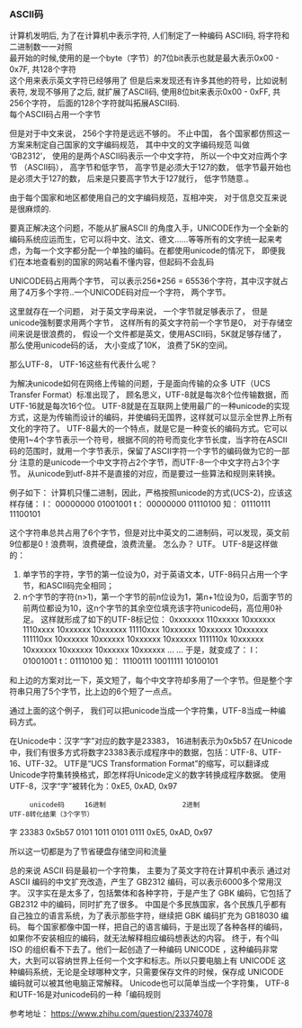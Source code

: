 ### ASCII码
<p>
计算机发明后, 为了在计算机中表示字符, 人们制定了一种编码 ASCII码, 将字符和二进制数一一对照 <br>
最开始的时候,使用的是一个byte（字节）的7位bit表示也就是最大表示0x00 - 0x7F, 共128个字符 <br>
这个用来表示英文字符已经够用了
但是后来发现还有许多其他的符号，比如说制表符, 发现不够用了之后, 就扩展了ASCII码, 使用8位bit来表示0x00 - 0xFF, 共256个字符， 后面的128个字符就叫拓展ASCII码. <br>
每个ASCII码占用一个字节

但是对于中文来说， 256个字符是远远不够的。
不止中国， 各个国家都仿照这一方案来制定自己国家的文字编码规范， 其中中文的文字编码规范
叫做 ‘GB2312’， 使用的是两个ASCII码表示一个中文字符， 所以一个中文对应两个字节 （ASCII码），
高字节和低字节， 高字节是必须大于127的数， 低字节最开始也是必须大于127的数， 后来是只要高字节大于127就行， 低字节随意.。

由于每个国家和地区都使用自己的文字编码规范，互相冲突， 对于信息交互来说是很麻烦的.

要真正解决这个问题，不能从扩展ASCII 的角度入手，UNICODE作为一个全新的编码系统应运而生，它可以将中文、法文、德文……等等所有的文字统一起来考虑，为每一个文字都分配一个单独的编码。在都使用unicode的情况下，  即便我们在本地查看别的国家的网站看不懂内容，但起码不会乱码

UNICODE码占用两个字节， 可以表示256*256 = 65536个字符，其中汉字就占用了4万多个字符..一个UNICODE码对应一个字符， 两个字节。

这里就存在一个问题， 对于英文字母来说， 一个字节就足够表示了， 但是unicode强制要求用两个字节， 这样所有的英文字符前一个字节是0， 对于存储空间来说是很浪费的， 
假设一个文件都是英文，使用ASCII码，5K就足够存储了， 那么使用unicode码的话， 大小变成了10K， 浪费了5K的空间。

那么UTF-8， UTF-16这些有代表什么呢？

为解决unicode如何在网络上传输的问题，于是面向传输的众多 UTF（UCS Transfer Format）标准出现了，
顾名思义，UTF-8就是每次8个位传输数据，而UTF-16就是每次16个位。
UTF-8就是在互联网上使用最广的一种unicode的实现方式，这是为传输而设计的编码，并使编码无国界，这样就可以显示全世界上所有文化的字符了。
UTF-8最大的一个特点，就是它是一种变长的编码方式。它可以使用1~4个字节表示一个符号，根据不同的符号而变化字节长度，当字符在ASCII码的范围时，就用一个字节表示，保留了ASCII字符一个字节的编码做为它的一部分
注意的是unicode一个中文字符占2个字节，而UTF-8一个中文字符占3个字节。
从unicode到utf-8并不是直接的对应，而是要过一些算法和规则来转换。

例子如下：
计算机只懂二进制，因此，严格按照unicode的方式(UCS-2)，应该这样存储：
I： 00000000 01001001
t： 00000000 01110100
知： 01110111 11100101

这个字符串总共占用了6个字节，但是对比中英文的二进制码，可以发现，英文前9位都是0！浪费啊，浪费硬盘，浪费流量。
怎么办？
UTF。
UTF-8是这样做的：
1. 单字节的字符，字节的第一位设为0，对于英语文本，UTF-8码只占用一个字节，和ASCII码完全相同；
2. n个字节的字符(n>1)，第一个字节的前n位设为1，第n+1位设为0，后面字节的前两位都设为10，这n个字节的其余空位填充该字符unicode码，高位用0补足。
这样就形成了如下的UTF-8标记位：
0xxxxxxx
110xxxxx 10xxxxxx
1110xxxx 10xxxxxx 10xxxxxx
11110xxx 10xxxxxx 10xxxxxx 10xxxxxx
111110xx 10xxxxxx 10xxxxxx 10xxxxxx 10xxxxxx
1111110x 10xxxxxx 10xxxxxx 10xxxxxx 10xxxxxx 10xxxxxx
... ...
于是，就变成了：
I： 01001001
t：01110100
知： 11100111 10011111 10100101

和上边的方案对比一下，英文短了，每个中文字符却多用了一个字节。但是整个字符串只用了5个字节，比上边的6个短了一点点。

通过上面的这个例子， 我们可以把unicode当成一个字符集，UTF-8当成一种编码方式。

在Unicode中：汉字“字”对应的数字是23383， 16进制表示为0x5b57
在Unicode中，我们有很多方式将数字23383表示成程序中的数据，包括：UTF-8、UTF-16、UTF-32。
UTF是“UCS Transformation Format”的缩写，可以翻译成Unicode字符集转换格式，即怎样将Unicode定义的数字转换成程序数据。
使用UTF-8，汉字“字”被转化为：0xE5, 0xAD, 0x97

         unicode码     16进制                   2进制                                   UTF-8转化结果（3个字节）
字        23383         0x5b57        0101 1011 0101 0111                           0xE5, 0xAD, 0x97

所以这一切都是为了节省硬盘存储空间和流量

总的来说
ASCII 码是最初一个字符集， 主要为了英文字符在计算机中表示
通过对 ASCII 编码的中文扩充改造，产生了 GB2312 编码，可以表示6000多个常用汉字。
汉字实在是太多了，包括繁体和各种字符，于是产生了 GBK 编码，它包括了 GB2312 中的编码，同时扩充了很多。
中国是个多民族国家，各个民族几乎都有自己独立的语言系统，为了表示那些字符，继续把 GBK 编码扩充为 GB18030 编码。
每个国家都像中国一样，把自己的语言编码，于是出现了各种各样的编码，如果你不安装相应的编码，就无法解释相应编码想表达的内容。
终于，有个叫 ISO 的组织看不下去了。他们一起创造了一种编码 UNICODE ，这种编码非常大，大到可以容纳世界上任何一个文字和标志。所以只要电脑上有 UNICODE 这种编码系统，无论是全球哪种文字，只需要保存文件的时候，保存成 UNICODE 编码就可以被其他电脑正常解释。
Unicode也可以简单当成一个字符集， UTF-8 和UTF-16是对unicode码的一种「编码规则

参考地址： https://www.zhihu.com/question/23374078
